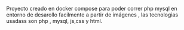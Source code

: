 Proyecto creado en docker compose para poder correr php mysql en entorno de desarollo  facilmente a partir de imágenes , las tecnologias usadass son php , mysql, js,css y html.
